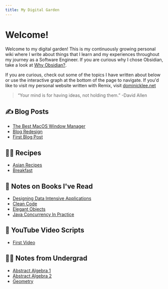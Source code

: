 ```yaml
---
title: My Digital Garden
---
```


# Welcome!

Welcome to my digital garden! This is my continuously growing personal wiki where I write about things that I learn and my experiences throughout my journey as a Software Engineer. If you are curious why I chose Obsidian, take a look at [Why Obsidian?](Blog%20Redesign/Why%20Obsidian?.md). 

If you are curious, check out some of the topics I have written about below or use the interactive graph at the bottom of the page to navigate. If you'd like to visit my personal website written with Remix, visit [dominicklee.net](https://dominicklee.net)

 > 
 > “Your mind is for having ideas, not holding them.” 
 > -David Allen

## ✍️ Blog Posts

* [The Best MacOS Window Manager](Blog%20Redesign/The%20Best%20MacOS%20Window%20Manager.md)
* [Blog Redesign](Blog%20Redesign/Blog%20Redesign.md)
* [First Blog Post](Blog%20Redesign/First%20Blog%20Post.md)

## 👨‍🍳 Recipes

* [Asian Recipes](Recipes/Asian%20Recipes.md)
* [Breakfast](Recipes/Breakfast.md)

## 📝 Notes on Books I've Read

* [Designing Data Intensive Applications](Books/Designing%20Data%20Intensive%20Applications.md)
* [Clean Code](Books/Clean%20Code.md)
* [Elegant Objects](Books/Elegant%20Objects.md)
* [Java Concurrency In Practice](Books/Java%20Concurrency%20In%20Practice.md)

## 🎥 YouTube Video Scripts

* [First Video](YouTube/First%20Video.md)

## 👨‍🏫 Notes from Undergrad

* [Abstract Algebra 1](School/Algebra.md)
* [Abstract Algebra 2](School/103B.md)
* [Geometry](School/Geometry.md)
